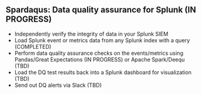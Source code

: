 ## Spardaqus: Data quality assurance for Splunk (IN PROGRESS)
* Independently verify the integrity of data in your Splunk SIEM
* Load Splunk event or metrics data from any Splunk index with a query (COMPLETED)
* Perform data quality assurance checks on the events/metrics using Pandas/Great Expectations (IN PROGRESS) or Apache Spark/Deequ (TBD)
* Load the DQ test results back into a Splunk dashboard for visualization (TBD)
* Send out DQ alerts via Slack (TBD)
